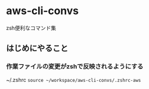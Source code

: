 # aws-cli-convs
zsh便利なコマンド集

## はじめにやること
### 作業ファイルの変更がzshで反映されるようにする
~/.zshrc
```source ~/workspace/aws-cli-convs/.zshrc-aws```
